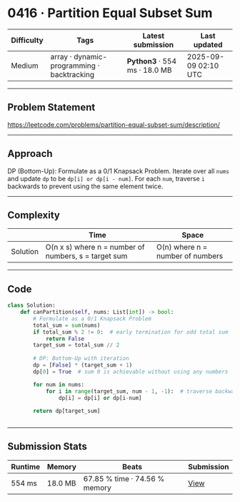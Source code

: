 # 0416 · Partition Equal Subset Sum

| Difficulty | Tags | Latest submission | Last updated |
| --- | --- | --- | --- |
| Medium | array · dynamic-programming · backtracking | **Python3** · 554 ms · 18.0 MB | 2025-09-09 02:10 UTC |

---

## Problem Statement
https://leetcode.com/problems/partition-equal-subset-sum/description/

---

## Approach
DP (Bottom-Up): Formulate as a 0/1 Knapsack Problem. Iterate over all `nums` and update `dp` to be `dp[i] or dp[i - num]`. For each `num`, traverse `i` backwards to prevent using the same element twice.

---

## Complexity
| | Time | Space |
|---|---|---|
| Solution | O(n x s) where n = number of numbers, s = target sum | O(n) where n = number of numbers |

---

## Code

```python
class Solution:
    def canPartition(self, nums: List[int]) -> bool:
        # Formulate as a 0/1 Knapsack Problem
        total_sum = sum(nums)
        if total_sum % 2 != 0:  # early termination for odd total sum
            return False
        target_sum = total_sum // 2
        
        # DP: Bottom-Up with iteration
        dp = [False] * (target_sum + 1)
        dp[0] = True  # sum 0 is achievable without using any numbers

        for num in nums:
            for i in range(target_sum, num - 1, -1):  # traverse backwards to prevent using the same `num`
                dp[i] = dp[i] or dp[i-num]
        
        return dp[target_sum]
        
```

---

## Submission Stats
| Runtime | Memory | Beats | Submission |
| --- | --- | --- | --- |
| 554 ms | 18.0 MB | 67.85 % time · 74.56 % memory | [View](https://leetcode.com/problems/partition-equal-subset-sum/submissions/1764419817/) |
